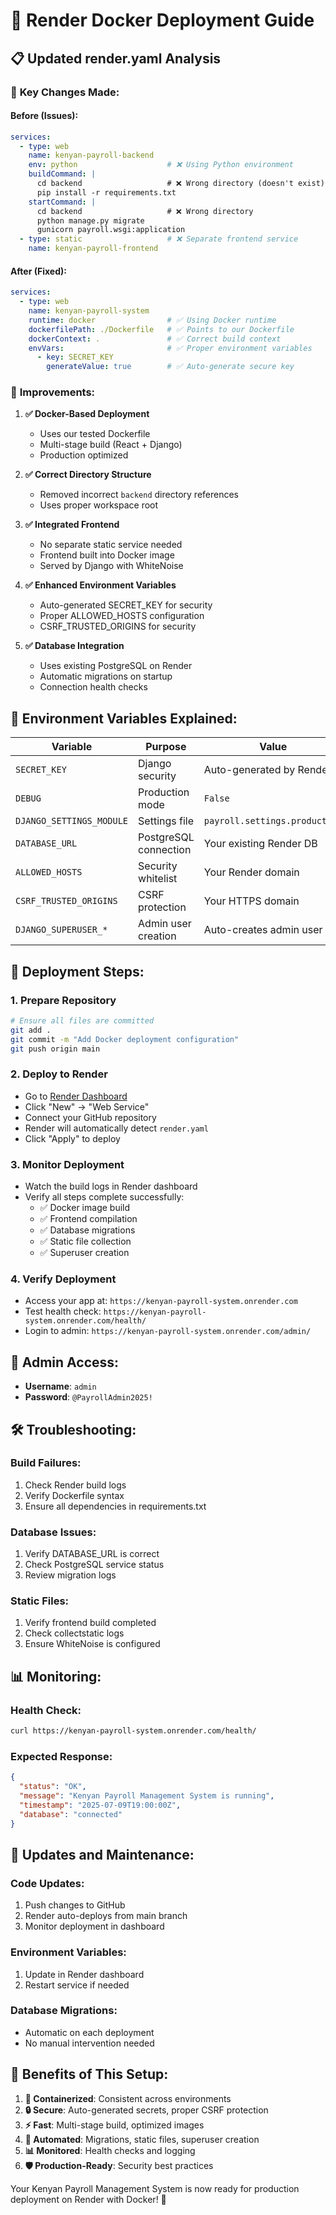 # 🚀 Render Docker Deployment Guide

## 📋 **Updated render.yaml Analysis**

### 🔄 **Key Changes Made:**

#### **Before (Issues):**
```yaml
services:
  - type: web
    name: kenyan-payroll-backend
    env: python                    # ❌ Using Python environment
    buildCommand: |
      cd backend                   # ❌ Wrong directory (doesn't exist)
      pip install -r requirements.txt
    startCommand: |
      cd backend                   # ❌ Wrong directory
      python manage.py migrate
      gunicorn payroll.wsgi:application
  - type: static                   # ❌ Separate frontend service
    name: kenyan-payroll-frontend
```

#### **After (Fixed):**
```yaml
services:
  - type: web
    name: kenyan-payroll-system
    runtime: docker                # ✅ Using Docker runtime
    dockerfilePath: ./Dockerfile   # ✅ Points to our Dockerfile
    dockerContext: .               # ✅ Correct build context
    envVars:                       # ✅ Proper environment variables
      - key: SECRET_KEY
        generateValue: true        # ✅ Auto-generate secure key
```

### 🎯 **Improvements:**

1. **✅ Docker-Based Deployment**
   - Uses our tested Dockerfile
   - Multi-stage build (React + Django)
   - Production optimized

2. **✅ Correct Directory Structure**
   - Removed incorrect `backend` directory references
   - Uses proper workspace root

3. **✅ Integrated Frontend**
   - No separate static service needed
   - Frontend built into Docker image
   - Served by Django with WhiteNoise

4. **✅ Enhanced Environment Variables**
   - Auto-generated SECRET_KEY for security
   - Proper ALLOWED_HOSTS configuration
   - CSRF_TRUSTED_ORIGINS for security

5. **✅ Database Integration**
   - Uses existing PostgreSQL on Render
   - Automatic migrations on startup
   - Connection health checks

## 🔧 **Environment Variables Explained:**

| Variable | Purpose | Value |
|----------|---------|-------|
| `SECRET_KEY` | Django security | Auto-generated by Render |
| `DEBUG` | Production mode | `False` |
| `DJANGO_SETTINGS_MODULE` | Settings file | `payroll.settings.production` |
| `DATABASE_URL` | PostgreSQL connection | Your existing Render DB |
| `ALLOWED_HOSTS` | Security whitelist | Your Render domain |
| `CSRF_TRUSTED_ORIGINS` | CSRF protection | Your HTTPS domain |
| `DJANGO_SUPERUSER_*` | Admin user creation | Auto-creates admin user |

## 🚀 **Deployment Steps:**

### 1. **Prepare Repository**
```bash
# Ensure all files are committed
git add .
git commit -m "Add Docker deployment configuration"
git push origin main
```

### 2. **Deploy to Render**
- Go to [Render Dashboard](https://dashboard.render.com)
- Click "New" → "Web Service"
- Connect your GitHub repository
- Render will automatically detect `render.yaml`
- Click "Apply" to deploy

### 3. **Monitor Deployment**
- Watch the build logs in Render dashboard
- Verify all steps complete successfully:
  - ✅ Docker image build
  - ✅ Frontend compilation
  - ✅ Database migrations
  - ✅ Static file collection
  - ✅ Superuser creation

### 4. **Verify Deployment**
- Access your app at: `https://kenyan-payroll-system.onrender.com`
- Test health check: `https://kenyan-payroll-system.onrender.com/health/`
- Login to admin: `https://kenyan-payroll-system.onrender.com/admin/`

## 🔐 **Admin Access:**
- **Username**: `admin`
- **Password**: `@PayrollAdmin2025!`

## 🛠 **Troubleshooting:**

### **Build Failures:**
1. Check Render build logs
2. Verify Dockerfile syntax
3. Ensure all dependencies in requirements.txt

### **Database Issues:**
1. Verify DATABASE_URL is correct
2. Check PostgreSQL service status
3. Review migration logs

### **Static Files:**
1. Verify frontend build completed
2. Check collectstatic logs
3. Ensure WhiteNoise is configured

## 📊 **Monitoring:**

### **Health Check:**
```bash
curl https://kenyan-payroll-system.onrender.com/health/
```

### **Expected Response:**
```json
{
  "status": "OK",
  "message": "Kenyan Payroll Management System is running",
  "timestamp": "2025-07-09T19:00:00Z",
  "database": "connected"
}
```

## 🔄 **Updates and Maintenance:**

### **Code Updates:**
1. Push changes to GitHub
2. Render auto-deploys from main branch
3. Monitor deployment in dashboard

### **Environment Variables:**
1. Update in Render dashboard
2. Restart service if needed

### **Database Migrations:**
- Automatic on each deployment
- No manual intervention needed

## 🎉 **Benefits of This Setup:**

1. **🐳 Containerized**: Consistent across environments
2. **🔒 Secure**: Auto-generated secrets, proper CSRF protection
3. **⚡ Fast**: Multi-stage build, optimized images
4. **🔄 Automated**: Migrations, static files, superuser creation
5. **📊 Monitored**: Health checks and logging
6. **🛡️ Production-Ready**: Security best practices

Your Kenyan Payroll Management System is now ready for production deployment on Render with Docker! 🚀
